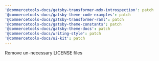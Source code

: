 ```yaml
---
'@commercetools-docs/gatsby-transformer-mdx-introspection': patch
'@commercetools-docs/gatsby-theme-code-examples': patch
'@commercetools-docs/gatsby-transformer-raml': patch
'@commercetools-docs/gatsby-theme-constants': patch
'@commercetools-docs/gatsby-theme-docs': patch
'@commercetools-docs/writing-style': patch
'@commercetools-docs/ui-kit': patch
---
```


Remove un-necessary LICENSE files
